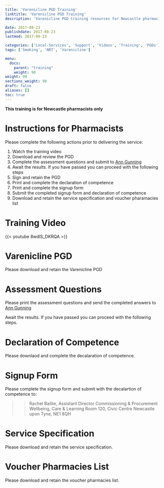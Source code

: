 ```yaml
---
title: 'Varenicline PGD Training'
linktitle: 'Varenicline PGD Training'
description: 'Varenicline PGD training resources for Newcastle pharmacists'

date: 2017-08-23
publishdate: 2017-08-23
lastmod: 2017-08-23

categories: ['Local-Services', 'Support', 'Videos', 'Training', 'PGDs']
tags: ['Smoking', 'NRT', 'Varenicline']

menu:
  docs:
    parent: "training"
    weight: 90
weight: 90
sections_weight: 90
draft: false
aliases: []
toc: true
---
```


**This training is for Newcastle pharmacists only**

# Instructions for Pharmacists

Please complete the following actions prior to delivering the service:  

1. Watch the training video
2. Download and review the PGD
3. Complete the assessment questions and submit to [Ann Gunning](Mailto:ann.gunning@northoftynelpc.com)
4. Await the results.  If you have passed you can proceed with the following steps
5. Sign and retain the PGD
6. Print and complete the declaration of competence
7. Print and complete the signup form
8. Submit the completed signup form and declaration of competence
9. Download and retain the service specification and voucher pharamacies list

# Training Video

{{< youtube 8wdlS_DKRQA >}}

# Varenicline PGD

Please download and retain the Varenicline PGD

# Assessment Questions

Please print the assessment questions and send the completed answers to [Ann Gunning](Mailto:ann.gunning@northoftynelpc.com)

Await the results.  If you have passed you can proceed with the following steps.

# Declaration of Competence

Please downlaod and complete the decalaration of competence.

# Signup Form

Please complete the signup form and submit with the decalartion of competence to:

> > Rachel Baillie, Assistant Director Commissioning & Procurement
> > Wellbeing, Care & Learning
> > Room 120, Civic Centre
> > Newcastle upon Tyne, NE1 8QH

# Service Specification

Please download and retain the service specification.

# Voucher Pharmacies List

Please download and retain the voucher pharmacies list.

